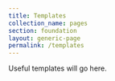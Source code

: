 ```yaml
---
title: Templates
collection_name: pages
section: foundation
layout: generic-page
permalink: /templates
---
```


Useful templates will go here.
